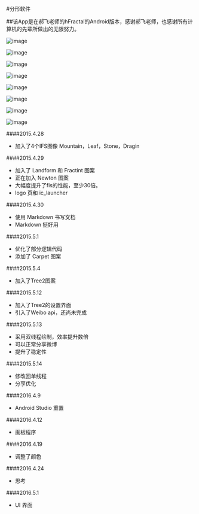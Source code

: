 #分形软件

##该App是在郝飞老师的hFractal的Android版本，感谢郝飞老师，也感谢所有计算机的先辈所做出的无限努力。



![image](https://raw.githubusercontent.com/redknotmiaoyuqiao/Fractal/master/img/Screenshot_2016-04-16-08-10-20.png)

![image](https://raw.githubusercontent.com/redknotmiaoyuqiao/Fractal/master/img/Screenshot_2016-04-16-07-36-29.png)

![image](https://raw.githubusercontent.com/redknotmiaoyuqiao/Fractal/master/img/Screenshot_2016-04-16-07-50-36.png)

![image](https://raw.githubusercontent.com/redknotmiaoyuqiao/Fractal/master/img/Screenshot_2016-04-16-08-25-41.png)

![image](https://raw.githubusercontent.com/redknotmiaoyuqiao/Fractal/master/img/Screenshot_2016-04-13-21-33-47.png)

![image](https://raw.githubusercontent.com/redknotmiaoyuqiao/Fractal/master/img/Screenshot_2016-04-13-21-42-15.png)

![image](https://raw.githubusercontent.com/redknotmiaoyuqiao/Fractal/master/img/Screenshot_2016-04-13-21-42-52.png)

![image](https://raw.githubusercontent.com/redknotmiaoyuqiao/Fractal/master/img/Screenshot_2016-04-14-08-54-13.png)


####2015.4.28

- 加入了4个IFS图像 Mountain，Leaf，Stone，Dragin


####2015.4.29

- 加入了 Landform 和 Fractint 图案
- 正在加入 Newton 图案
- 大幅度提升了fis的性能，至少30倍。
- logo 页和 ic_launcher

####2015.4.30

- 使用 Markdown 书写文档
- Markdown 挺好用

####2015.5.1

- 优化了部分逻辑代码
- 添加了 Carpet 图案

####2015.5.4

- 加入了Tree2图案

####2015.5.12

- 加入了Tree2的设置界面
- 引入了Weibo api，还尚未完成

####2015.5.13

- 采用双线程绘制，效率提升数倍
- 可以正常分享微博
- 提升了稳定性

####2015.5.14

- 修改回单线程
- 分享优化

####2016.4.9

- Android Studio 重置

####2016.4.12

- 画板程序

####2016.4.19

- 调整了颜色

####2016.4.24

- 思考

####2016.5.1

- UI 界面